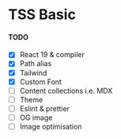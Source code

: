 # TSS Basic

#### TODO

- [x] React 19 & compiler
- [x] Path alias
- [x] Tailwind
- [x] Custom Font
- [ ] Content collections i.e. MDX
- [ ] Theme
- [ ] Eslint & prettier
- [ ] OG image
- [ ] Image optimisation
